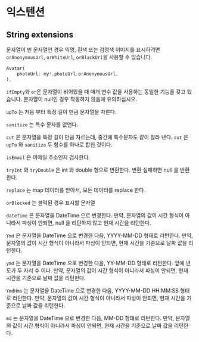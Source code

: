 # 익스텐션


## String extensions

문자열이 빈 문자열인 경우 익명, 흰색 또는 검정색 이미지를 표시하려면 `orAnonymousUrl`, `orWhiteUrl`, `orBlackUrl`을 사용할 수 있습니다.

```dart
Avatar(
    photoUrl: my!.photoUrl.orAnonymousUrl,
),
```

`ifEmpty`와 `or`은 문자열이 비어있을 때 매개 변수 값을 사용하는 동일한 기능을 갖고 있습니다. 문자열이 null인 경우 작동하지 않음에 유의하십시오.

`upTo` 는 처음 부터 특정 길이 만큼 문자열을 자른다.

`sanitize` 는 특수 문자를 없앤다.

`cut` 은 문자열을 특정 길이 만큼 자르는데, 중간에 특수문자도 같이 잘라 낸다. `cut` 은 `upTo` 와 `sanitize` 두 함수를 하나로 합친 것이다.

`isEmail` 은 이메일 주소인지 검사한다.

`tryInt` 와 `tryDouble` 은 int 와 double 형으로 변환한다. 변환 실패하면 null 을 반환한다.

`replace` 는 map 데이터를 받아서, 모든 데이터를 replace 한다.




`orBlocked` 는 블럭된 경우 표시할 문자열


`dateTime` 은 문자열을 DateTime 으로 변경한다. 만약, 문자열의 값이 시간 형식이 아니라서 파싱이 안되면, null 을 리턴하지 않고 현재 시간을 리턴한다.

`Ymd` 은 문자열을 DateTime 으로 변경한 다음, YYYY-MM-DD 형태로 리턴한다. 만약, 문자열의 값이 시간 형식이 아니라서 파싱이 안되면, 현재 시간을 기준으로 날짜 값을 리턴한다.

`ymd` 는 문자열을 DateTime 으로 변경한 다음, YY-MM-DD 형태로 리턴한다. 앞에 년도가 두 자리 수 이다. 만약, 문자열의 값이 시간 형식이 아니라서 파싱이 안되면, 현재 시간을 기준으로 날짜 값을 리턴한다.



`YmdHms` 는 문자열을 DateTime 으로 변경한 다음, YYYY-MM-DD HH:MM:SS 형태로 리턴한다. 만약, 문자열의 값이 시간 형식이 아니라서 파싱이 안되면, 현재 시간을 기준으로 날짜 값을 리턴한다.

`md` 는 문자열을 DateTime 으로 변경한 다음, MM-DD 형태로 리턴한다. 만약, 문자열의 값이 시간 형식이 아니라서 파싱이 안되면, 현재 시간을 기준으로 날짜 값을 리턴한다.



